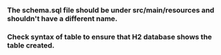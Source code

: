 ### The schema.sql file should be under src/main/resources and shouldn't have a different name.
### Check syntax of table to ensure that H2 database shows the table created.